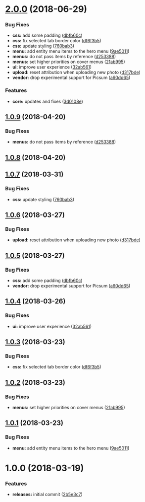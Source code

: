 <a name="2.0.0"></a>
# [2.0.0](https://github.com/hypeJunctionPro/Elgg3-hypeHero/compare/1.0.0...2.0.0) (2018-06-29)


### Bug Fixes

* **css:** add some padding ([dbfb60c](https://github.com/hypeJunctionPro/Elgg3-hypeHero/commit/dbfb60c))
* **css:** fix selected tab border color ([df6f3b5](https://github.com/hypeJunctionPro/Elgg3-hypeHero/commit/df6f3b5))
* **css:** update styling ([760bab3](https://github.com/hypeJunctionPro/Elgg3-hypeHero/commit/760bab3))
* **menu:** add entity menu items to the hero menu ([9ae5011](https://github.com/hypeJunctionPro/Elgg3-hypeHero/commit/9ae5011))
* **menus:** do not pass items by reference ([d253388](https://github.com/hypeJunctionPro/Elgg3-hypeHero/commit/d253388))
* **menus:** set higher priorities on cover menus ([21ab995](https://github.com/hypeJunctionPro/Elgg3-hypeHero/commit/21ab995))
* **ui:** improve user experience ([32ab561](https://github.com/hypeJunctionPro/Elgg3-hypeHero/commit/32ab561))
* **upload:** reset attribution when uploading new photo ([d317bde](https://github.com/hypeJunctionPro/Elgg3-hypeHero/commit/d317bde))
* **vendor:** drop experimental support for Picsum ([a60dd65](https://github.com/hypeJunctionPro/Elgg3-hypeHero/commit/a60dd65))


### Features

* **core:** updates and fixes ([3d0108e](https://github.com/hypeJunctionPro/Elgg3-hypeHero/commit/3d0108e))



<a name="1.0.9"></a>
## [1.0.9](https://github.com/hypeJunctionPro/Elgg3-hypeHero/compare/1.0.8...1.0.9) (2018-04-20)


### Bug Fixes

* **menus:** do not pass items by reference ([d253388](https://github.com/hypeJunctionPro/Elgg3-hypeHero/commit/d253388))



<a name="1.0.8"></a>
## [1.0.8](https://github.com/hypeJunctionPro/Elgg3-hypeHero/compare/1.0.7...1.0.8) (2018-04-20)



<a name="1.0.7"></a>
## [1.0.7](https://github.com/hypeJunctionPro/Elgg3-hypeHero/compare/1.0.6...1.0.7) (2018-03-31)


### Bug Fixes

* **css:** update styling ([760bab3](https://github.com/hypeJunctionPro/Elgg3-hypeHero/commit/760bab3))



<a name="1.0.6"></a>
## [1.0.6](https://github.com/hypeJunctionPro/Elgg3-hypeHero/compare/1.0.5...1.0.6) (2018-03-27)


### Bug Fixes

* **upload:** reset attribution when uploading new photo ([d317bde](https://github.com/hypeJunctionPro/Elgg3-hypeHero/commit/d317bde))



<a name="1.0.5"></a>
## [1.0.5](https://github.com/hypeJunctionPro/Elgg3-hypeHero/compare/1.0.4...1.0.5) (2018-03-27)


### Bug Fixes

* **css:** add some padding ([dbfb60c](https://github.com/hypeJunctionPro/Elgg3-hypeHero/commit/dbfb60c))
* **vendor:** drop experimental support for Picsum ([a60dd65](https://github.com/hypeJunctionPro/Elgg3-hypeHero/commit/a60dd65))



<a name="1.0.4"></a>
## [1.0.4](https://github.com/hypeJunctionPro/Elgg3-hypeHero/compare/1.0.3...1.0.4) (2018-03-26)


### Bug Fixes

* **ui:** improve user experience ([32ab561](https://github.com/hypeJunctionPro/Elgg3-hypeHero/commit/32ab561))



<a name="1.0.3"></a>
## [1.0.3](https://github.com/hypeJunctionPro/Elgg3-hypeHero/compare/1.0.2...1.0.3) (2018-03-23)


### Bug Fixes

* **css:** fix selected tab border color ([df6f3b5](https://github.com/hypeJunctionPro/Elgg3-hypeHero/commit/df6f3b5))



<a name="1.0.2"></a>
## [1.0.2](https://github.com/hypeJunctionPro/Elgg3-hypeHero/compare/1.0.1...1.0.2) (2018-03-23)


### Bug Fixes

* **menus:** set higher priorities on cover menus ([21ab995](https://github.com/hypeJunctionPro/Elgg3-hypeHero/commit/21ab995))



<a name="1.0.1"></a>
## [1.0.1](https://github.com/hypeJunctionPro/Elgg3-hypeHero/compare/1.0.0...1.0.1) (2018-03-23)


### Bug Fixes

* **menu:** add entity menu items to the hero menu ([9ae5011](https://github.com/hypeJunctionPro/Elgg3-hypeHero/commit/9ae5011))



<a name="1.0.0"></a>
# 1.0.0 (2018-03-19)


### Features

* **releases:** initial commit ([2b5e3c7](https://github.com/hypeJunctionPro/Elgg3-hypeHero/commit/2b5e3c7))




